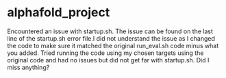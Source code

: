 # alphafold_project
Encountered an issue with startup.sh. The issue can be found on the last line of the startup.sh error file.I did not understand the issue as I changed the code to make sure it matched the original run_eval.sh code minus what you added. Tried running the code using my chosen targets using the original code and had no issues but did not get far with startup.sh. Did I miss anything?
